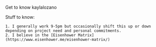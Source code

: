 Get to know kaylalozano

Stuff to know:
 
    1. I generally work 9-5pm but occasionally shift this up or down depending on project need and personal commitments.
    2. I believe in the [Eisenhower Matrix](https://www.eisenhower.me/eisenhower-matrix/)
